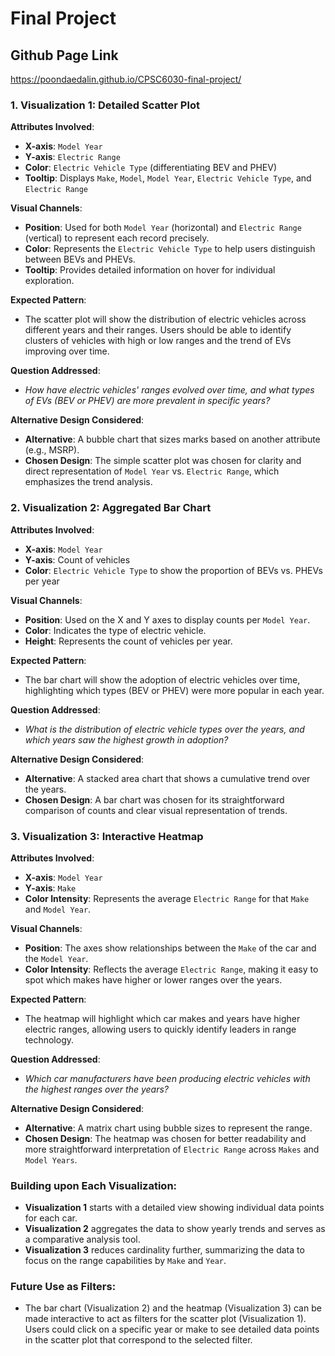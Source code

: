# Final Project

## Github Page Link

https://poondaedalin.github.io/CPSC6030-final-project/

### 1. **Visualization 1: Detailed Scatter Plot**

**Attributes Involved**:

- **X-axis**: `Model Year`
- **Y-axis**: `Electric Range`
- **Color**: `Electric Vehicle Type` (differentiating BEV and PHEV)
- **Tooltip**: Displays `Make`, `Model`, `Model Year`, `Electric Vehicle Type`, and `Electric Range`

**Visual Channels**:

- **Position**: Used for both `Model Year` (horizontal) and `Electric Range` (vertical) to represent each record precisely.
- **Color**: Represents the `Electric Vehicle Type` to help users distinguish between BEVs and PHEVs.
- **Tooltip**: Provides detailed information on hover for individual exploration.

**Expected Pattern**:

- The scatter plot will show the distribution of electric vehicles across different years and their ranges. Users should be able to identify clusters of vehicles with high or low ranges and the trend of EVs improving over time.

**Question Addressed**:

- *How have electric vehicles' ranges evolved over time, and what types of EVs (BEV or PHEV) are more prevalent in specific years?*

**Alternative Design Considered**:

- **Alternative**: A bubble chart that sizes marks based on another attribute (e.g., MSRP).
- **Chosen Design**: The simple scatter plot was chosen for clarity and direct representation of `Model Year` vs. `Electric Range`, which emphasizes the trend analysis.

### 2. **Visualization 2: Aggregated Bar Chart**

**Attributes Involved**:

- **X-axis**: `Model Year`
- **Y-axis**: Count of vehicles
- **Color**: `Electric Vehicle Type` to show the proportion of BEVs vs. PHEVs per year

**Visual Channels**:

- **Position**: Used on the X and Y axes to display counts per `Model Year`.
- **Color**: Indicates the type of electric vehicle.
- **Height**: Represents the count of vehicles per year.

**Expected Pattern**:

- The bar chart will show the adoption of electric vehicles over time, highlighting which types (BEV or PHEV) were more popular in each year.

**Question Addressed**:

- *What is the distribution of electric vehicle types over the years, and which years saw the highest growth in adoption?*

**Alternative Design Considered**:

- **Alternative**: A stacked area chart that shows a cumulative trend over the years.
- **Chosen Design**: A bar chart was chosen for its straightforward comparison of counts and clear visual representation of trends.

### 3. **Visualization 3: Interactive Heatmap**

**Attributes Involved**:

- **X-axis**: `Model Year`
- **Y-axis**: `Make`
- **Color Intensity**: Represents the average `Electric Range` for that `Make` and `Model Year`.

**Visual Channels**:

- **Position**: The axes show relationships between the `Make` of the car and the `Model Year`.
- **Color Intensity**: Reflects the average `Electric Range`, making it easy to spot which makes have higher or lower ranges over the years.

**Expected Pattern**:

- The heatmap will highlight which car makes and years have higher electric ranges, allowing users to quickly identify leaders in range technology.

**Question Addressed**:

- *Which car manufacturers have been producing electric vehicles with the highest ranges over the years?*

**Alternative Design Considered**:

- **Alternative**: A matrix chart using bubble sizes to represent the range.
- **Chosen Design**: The heatmap was chosen for better readability and more straightforward interpretation of `Electric Range` across `Makes` and `Model Years`.

### **Building upon Each Visualization**:

- **Visualization 1** starts with a detailed view showing individual data points for each car.
- **Visualization 2** aggregates the data to show yearly trends and serves as a comparative analysis tool.
- **Visualization 3** reduces cardinality further, summarizing the data to focus on the range capabilities by `Make` and `Year`.

### **Future Use as Filters**:

- The bar chart (Visualization 2) and the heatmap (Visualization 3) can be made interactive to act as filters for the scatter plot (Visualization 1). Users could click on a specific year or make to see detailed data points in the scatter plot that correspond to the selected filter.